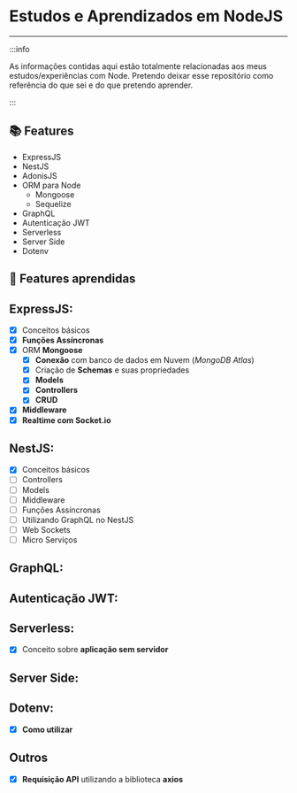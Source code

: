 Estudos e Aprendizados em NodeJS
===
---

:::info

As informações contidas aqui estão totalmente relacionadas aos meus estudos/experiências com Node. Pretendo deixar esse repositório como referência do que sei e do que pretendo aprender.

:::


:books: Features
---
- ExpressJS
- NestJS
- AdonisJS
- ORM para Node
     - Mongoose
     - Sequelize
- GraphQL
- Autenticação JWT
- Serverless
- Server Side
- Dotenv

:dart: Features aprendidas
---

## **ExpressJS**:
- [x] Conceitos básicos
- [x] **Funções Assíncronas**
- [x] ORM **Mongoose**
    - [x] **Conexão** com banco de dados em Nuvem (*MongoDB Atlas*)
    - [x] Criação de **Schemas** e suas propriedades
    - [x] **Models**
    - [x] **Controllers**
    - [x] **CRUD**
- [x] **Middleware**
- [x] **Realtime com Socket.io**

## **NestJS**:
- [x] Conceitos básicos
- [ ] Controllers
- [ ] Models
- [ ] Middleware
- [ ] Funções Assíncronas
- [ ] Utilizando GraphQL no NestJS
- [ ] Web Sockets
- [ ] Micro Serviços

## **GraphQL**:

## **Autenticação JW**T:

## **Serverless**:
- [x] Conceito sobre **aplicação sem servidor** 

## **Server Side**:

## **Dotenv**:
- [x] **Como utilizar**

## **Outros**
- [x] **Requisição API** utilizando a biblioteca **axios**